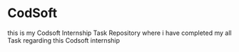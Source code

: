 # CodSoft
this is my Codsoft Internship Task Repository where i have completed my all Task regarding this Codsoft internship
